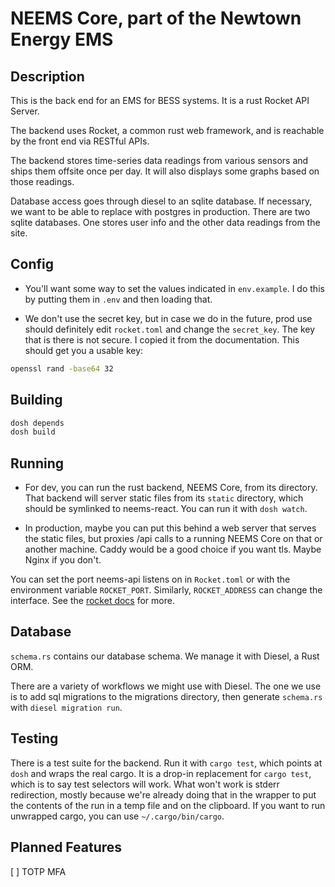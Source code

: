 # NEEMS Core, part of the Newtown Energy EMS

## Description

This is the back end for an EMS for BESS systems. It is a rust Rocket
API Server.

The backend uses Rocket, a common rust web framework, and is reachable
by the front end via RESTful APIs.

The backend stores time-series data readings from various sensors and
ships them offsite once per day.  It will also displays some graphs based
on those readings.

Database access goes through diesel to an sqlite database.  If
necessary, we want to be able to replace with postgres in production.  There are
two sqlite databases.  One stores user info and the other data readings from the
site.

## Config

 * You'll want some way to set the values indicated in `env.example`.  I
   do this by putting them in `.env` and then loading that.

 * We don't use the secret key, but in case we do in the future, prod use should
   definitely edit `rocket.toml` and change the `secret_key`.  The key that is
   there is not secure.  I copied it from the documentation.  This should get
   you a usable key:

```bash
openssl rand -base64 32
```

## Building

```bash
dosh depends
dosh build
```

## Running
    
 * For dev, you can run the rust backend, NEEMS Core, from its
   directory.  That backend will server static files from its
   `static` directory, which should be symlinked to neems-react.  You
   can run it with `dosh watch`.

 * In production, maybe you can put this behind a web server that
   serves the static files, but proxies /api calls to a running NEEMS
   Core on that or another machine.  Caddy would be a good choice if
   you want tls.  Maybe Nginx if you don't.

You can set the port neems-api listens on in `Rocket.toml` or with the
environment variable `ROCKET_PORT`.  Similarly, `ROCKET_ADDRESS` can change the
interface.  See the [rocket
docs](https://rocket.rs/guide/v0.5/configuration/#configuration) for more.

## Database

`schema.rs` contains our database schema.  We manage it with Diesel, a
Rust ORM.

There are a variety of workflows we might use with Diesel.  The one we
use is to add sql migrations to the migrations directory, then
generate `schema.rs` with `diesel migration run`.  

## Testing

There is a test suite for the backend.  Run it with `cargo test`, which points
at `dosh` and wraps the real cargo.  It is a drop-in replacement for `cargo
test`, which is to say test selectors will work.  What won't work is stderr
redirection, mostly because we're already doing that in the wrapper to put the
contents of the run in a temp file and on the clipboard.  If you want to run
unwrapped cargo, you can use `~/.cargo/bin/cargo`.

## Planned Features

[ ] TOTP MFA
